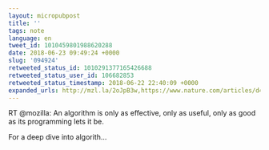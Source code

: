 ```yaml
---
layout: micropubpost
title: ''
tags: note
language: en
tweet_id: 1010459801988620288
date: 2018-06-23 09:49:24 +0000
slug: '094924'
retweeted_status_id: 1010291377165426688
retweeted_status_user_id: 106682853
retweeted_status_timestamp: 2018-06-22 22:40:09 +0000
expanded_urls: http://mzl.la/2oJpB3w,https://www.nature.com/articles/d41586-018-05469-3
---
```

RT @mozilla: An algorithm is only as effective, only as useful, only as good as its programming lets it be. 

For a deep dive into algorith…
